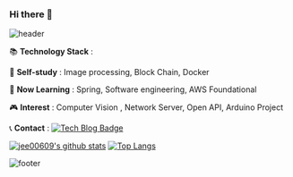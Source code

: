 ### Hi there 👋

<!--
**jee00609/jee00609** is a ✨ _special_ ✨ repository because its `README.md` (this file) appears on your GitHub profile.

![header](https://capsule-render.vercel.app/api?type=waving&color=auto&height=300&section=header&text=capsule%20render&fontSize=90)


Here are some ideas to get you started:

- 🔭 I’m currently working on ...
- 🌱 I’m currently learning ...
- 👯 I’m looking to collaborate on ...
- 🤔 I’m looking for help with ...
- 💬 Ask me about ...
- 📫 How to reach me: ...
- 😄 Pronouns: ...
- ⚡ Fun fact: ...
- 📝 :memo:
- 💻 :computer:
- 😊 :blush:
-->

![header](https://capsule-render.vercel.app/api?type=waving&color=auto&height=300&section=header&text=Integral%2076&fontSize=90)

📚 <b>Technology Stack</b> : 

🌱 <b>Self-study</b> : Image processing, Block Chain, Docker

🏫 <b>Now Learning</b> : Spring, Software engineering, AWS Foundational

🎮 <b>Interest</b> :  Computer Vision , Network Server, Open API, Arduino Project

📞 <b>Contact</b> : [![Tech Blog Badge](http://img.shields.io/badge/-Tech%20blog-black?style=flat-square&logo=github&link=https://jee00609.github.io/)](https://jee00609.github.io/)

[![jee00609's github stats](https://github-readme-stats.vercel.app/api?username=jee00609)](https://github.com/anuraghazra/github-readme-stats)
[![Top Langs](https://github-readme-stats.vercel.app/api/top-langs/?username=jee00609&layout=compact)](https://github.com/anuraghazra/github-readme-stats)

![footer](https://capsule-render.vercel.app/api?type=waving&section=footer)
